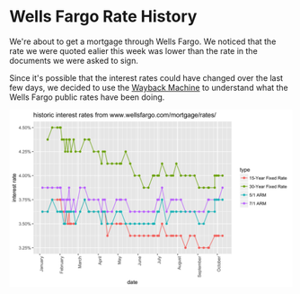 # Wells Fargo Rate History

We're about to get a mortgage through Wells Fargo. We noticed that the rate we were quoted ealier this week was lower than the rate in the documents we were asked to sign.

Since it's possible that the interest rates could have changed over the last few days, we decided to use the [Wayback Machine](https://archive.org/web/) to understand what the Wells Fargo public rates have been doing.

![Wells Fargo historic public interest rates](R/wfc_historic_rates.png)